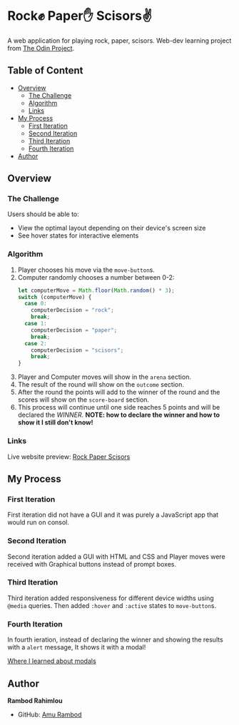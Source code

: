 # Rock✊ Paper✋ Scisors✌

A web application for playing rock, paper, scisors. Web-dev learning project from [The Odin Project](https://www.theodinproject.com).

## Table of Content

- [Overview](#Overview)
  - [The Challenge](#the-challenge)
  - [Algorithm](#algorithm)
  - [Links](#links)
- [My Process](#my-process)
  - [First Iteration](#first-iteration)
  - [Second Iteration](#second-iteration)
  - [Third Iteration](#third-iteration)
  - [Fourth Iteration](#fourth-iteration)
- [Author](#author)

## Overview

### The Challenge

Users should be able to:

- View the optimal layout depending on their device's screen size
- See hover states for interactive elements

### Algorithm

1. Player chooses his move via the `move-button`s.
2. Computer randomly chooses a number between 0-2:
   ```js
   let computerMove = Math.floor(Math.random() * 3);
   switch (computerMove) {
     case 0:
       computerDecision = "rock";
       break;
     case 1:
       computerDecision = "paper";
       break;
     case 2:
       computerDecision = "scisors";
       break;
   }
   ```
3. Player and Computer moves will show in the `arena` section.
4. The result of the round will show on the `outcome` section.
5. After the round the points will add to the winner of the round and the scores will show on the `score-board` section.
6. This process will continue until one side reaches 5 points and will be declared the _WINNER_.
   **NOTE: how to declare the winner and how to show it I still don't know!**

### Links

Live website preview: [Rock Paper Scisors](https://amurambod.github.io/odin-project-02-RockPaperScisors-/)

## My Process

### First Iteration

First iteration did not have a GUI and it was purely a JavaScript app that would run on consol.

### Second Iteration

Second iteration added a GUI with HTML and CSS and Player moves were received with Graphical buttons instead of prompt boxes.

### Third Iteration

Third iteration added responsiveness for different device widths using `@media` queries. Then added `:hover` and `:active` states to `move-button`s.

### Fourth Iteration

In fourth ieration, instead of declaring the winner and showing the results with a `alert` message, It shows it with a modal!

[Where I learned about modals](https://www.youtube.com/watch?v=MBaw_6cPmAw&t=568s)

## Author

**Rambod Rahimlou**

- GitHub: [Amu Rambod](https://github.com/AmuRambod)
